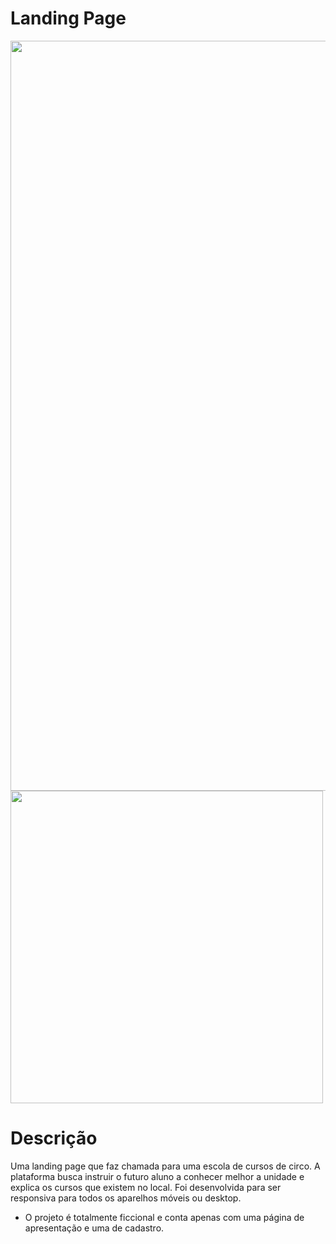 # Landing Page

<img width = "1200px" src="https://github.com/Lucas-Aguiar-La/Landing-page/assets/108820269/784871f0-09e7-47c8-a084-e19a6d4d79cb">

<img width = "500px" src="https://github.com/Lucas-Aguiar-La/Landing-page/assets/108820269/6e976c03-2129-4ac5-ad5e-7ac4d4970c0a">

# Descrição

Uma landing page que faz chamada para uma escola de cursos de circo. A plataforma busca instruir o futuro aluno a conhecer melhor a unidade e explica os cursos que existem no local. Foi desenvolvida para ser responsiva para todos os aparelhos móveis ou desktop.

- O projeto é totalmente ficcional e conta apenas com uma página de apresentação e uma de cadastro.
